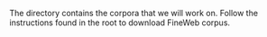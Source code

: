 The directory contains the corpora that we will work on. Follow the instructions found in the root to download FineWeb corpus. 